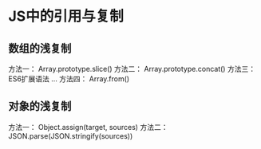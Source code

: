 # JS中的引用与复制

## 数组的浅复制
方法一：
Array.prototype.slice()
方法二：
Array.prototype.concat()
方法三：
ES6扩展语法 ...
方法四：
Array.from()

## 对象的浅复制
方法一：
Object.assign(target, sources)
方法二：
JSON.parse(JSON.stringify(sources))
